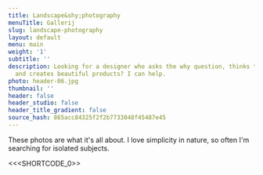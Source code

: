 ```yaml
---
title: Landscape&shy;photography
menuTitle: Gallerij
slug: landscape-photography
layout: default
menu: main
weight: '1'
subtitle: ''
description: Looking for a designer who asks the why question, thinks technically
  and creates beautiful products? I can help.
photo: header-06.jpg
thumbnail: ''
header: false
header_studio: false
header_title_gradient: false
source_hash: 865acc84325f2f2b7733048f45487e45
---
```


These photos are what it's all about. I love simplicity in nature, so often I'm searching for isolated subjects.

<<<SHORTCODE_0>>